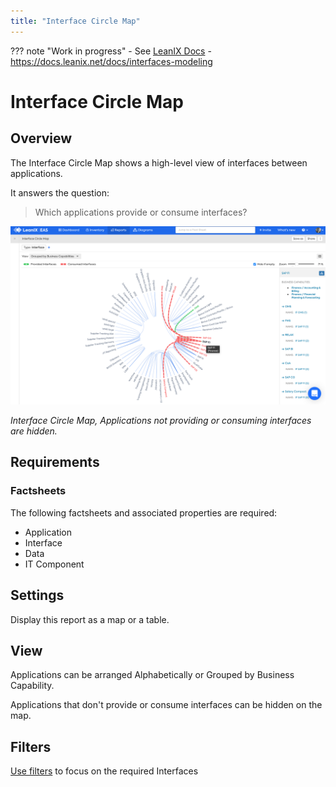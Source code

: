 ```yaml
---
title: "Interface Circle Map"
---
```


??? note "Work in progress"
    - See [LeanIX Docs](https://docs.leanix.net/docs/integration-architecture#use-the-interface-circle-map-to-get-a-high-level-overview)
    - https://docs.leanix.net/docs/interfaces-modeling

# Interface Circle Map

## Overview 

The Interface Circle Map shows a high-level view of interfaces between applications.

It answers the question:

>Which applications provide or consume interfaces?

![Interface Circle Map](../assets/images/interface-circle-map.png)  

*Interface Circle Map, Applications not providing or consuming interfaces are hidden.*

## Requirements

### Factsheets

The following factsheets and associated properties are required:

- Application
- Interface
- Data
- IT Component

<!--
#### Tags 

- No tags are required for this report

#### Other requirements

- No other requirements
-->

## Settings

Display this report as a map or a table.

## View

Applications can be arranged Alphabetically or Grouped by Business Capability.

Applications that don't provide or consume interfaces can be hidden on the map.

## Filters

[Use filters][report-filters] to focus on the required Interfaces

<!-- other links -->

[report-filters]: https://docs.leanix.net/docs/searching-and-filtering-functions-in-leanix#searching-in-reports
